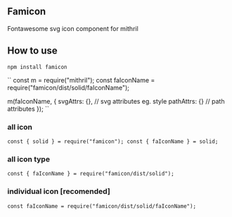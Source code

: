 ## Famicon
Fontawesome svg icon component for mithril

## How to use

``
npm install famicon
``

``
const m = require("mithril");
const faIconName = require("famicon/dist/solid/faIconName");

m(faIconName, {
  svgAttrs: {}, // svg attributes eg. style
  pathAttrs: {} // path attributes
});
``

### all icon

``
const { solid } = require("famicon");
const { faIconName } = solid;
``

### all icon type
``
const { faIconName } = require("famicon/dist/solid");
``

### individual icon [recomended]

``
const faIconName = require("famicon/dist/solid/faIconName");
``


